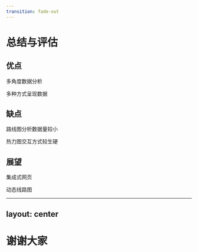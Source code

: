 ```yaml
---
transition: fade-out
---
```


# 总结与评估

## 优点

多角度数据分析

多种方式呈现数据

## 缺点

路线图分析数据量较小

热力图交互方式较生硬

## 展望

集成式网页

动态线路图

---
layout: center
---

# 谢谢大家
